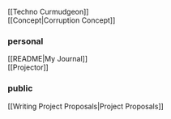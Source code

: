 [[Techno Curmudgeon]]  
[[Concept|Corruption Concept]]  

### personal
[[README|My Journal]]  
[[Projector]]  

### public
[[Writing Project Proposals|Project Proposals]]  